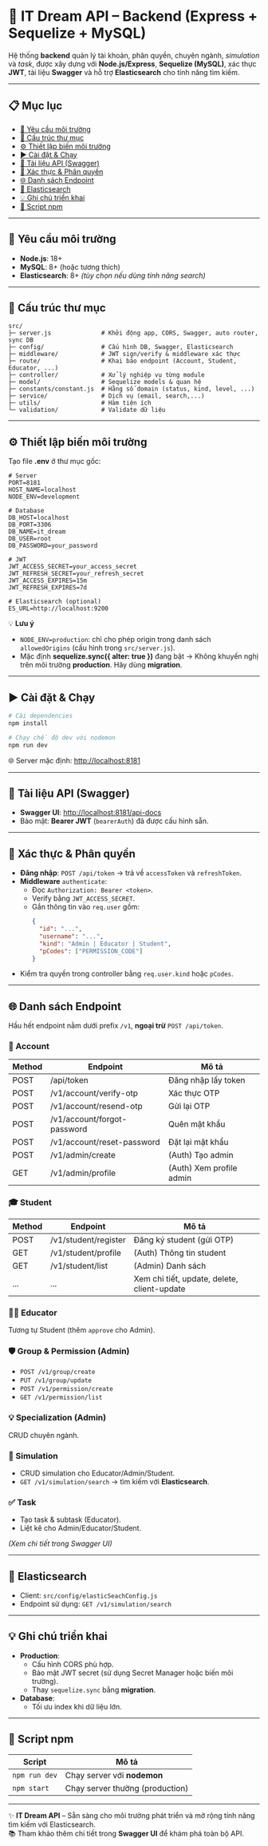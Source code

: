 # 🌟 IT Dream API – Backend (Express + Sequelize + MySQL)

Hệ thống **backend** quản lý tài khoản, phân quyền, chuyên ngành, *simulation* và *task*, được xây dựng với **Node.js/Express**, **Sequelize (MySQL)**, xác thực **JWT**, tài liệu **Swagger** và hỗ trợ **Elasticsearch** cho tính năng tìm kiếm.

---

## 📋 Mục lục
- [🚀 Yêu cầu môi trường](#-yêu-cầu-môi-trường)
- [📂 Cấu trúc thư mục](#-cấu-trúc-thư-mục)
- [⚙️ Thiết lập biến môi trường](#️-thiết-lập-biến-môi-trường)
- [▶️ Cài đặt & Chạy](#️-cài-đặt--chạy)
- [📑 Tài liệu API (Swagger)](#-tài-liệu-api-swagger)
- [🔐 Xác thực & Phân quyền](#-xác-thực--phân-quyền)
- [🌐 Danh sách Endpoint](#-danh-sách-endpoint)
- [🔎 Elasticsearch](#-elasticsearch)
- [💡 Ghi chú triển khai](#-ghi-chú-triển-khai)
- [📜 Script npm](#-script-npm)

---

## 🚀 Yêu cầu môi trường
- **Node.js**: 18+
- **MySQL**: 8+ (hoặc tương thích)
- **Elasticsearch**: 8+ *(tùy chọn nếu dùng tính năng search)*

---

## 📂 Cấu trúc thư mục
```
src/
├─ server.js              # Khởi động app, CORS, Swagger, auto router, sync DB
├─ config/                # Cấu hình DB, Swagger, Elasticsearch
├─ middleware/            # JWT sign/verify & middleware xác thực
├─ route/                 # Khai báo endpoint (Account, Student, Educator, ...)
├─ controller/            # Xử lý nghiệp vụ từng module
├─ model/                 # Sequelize models & quan hệ
├─ constants/constant.js  # Hằng số domain (status, kind, level, ...)
├─ service/               # Dịch vụ (email, search,...)
├─ utils/                 # Hàm tiện ích
└─ validation/            # Validate dữ liệu
```

---

## ⚙️ Thiết lập biến môi trường
Tạo file **.env** ở thư mục gốc:

```env
# Server
PORT=8181
HOST_NAME=localhost
NODE_ENV=development

# Database
DB_HOST=localhost
DB_PORT=3306
DB_NAME=it_dream
DB_USER=root
DB_PASSWORD=your_password

# JWT
JWT_ACCESS_SECRET=your_access_secret
JWT_REFRESH_SECRET=your_refresh_secret
JWT_ACCESS_EXPIRES=15m
JWT_REFRESH_EXPIRES=7d

# Elasticsearch (optional)
ES_URL=http://localhost:9200
```

💡 **Lưu ý**  
- `NODE_ENV=production`: chỉ cho phép origin trong danh sách `allowedOrigins` (cấu hình trong `src/server.js`).  
- Mặc định **sequelize.sync({ alter: true })** đang bật → Không khuyến nghị trên môi trường **production**. Hãy dùng **migration**.

---

## ▶️ Cài đặt & Chạy
```bash
# Cài dependencies
npm install

# Chạy chế độ dev với nodemon
npm run dev
```
🌐 Server mặc định: [http://localhost:8181](http://localhost:8181)

---

## 📑 Tài liệu API (Swagger)
- **Swagger UI**: [http://localhost:8181/api-docs](http://localhost:8181/api-docs)
- Bảo mật: **Bearer JWT** (`bearerAuth`) đã được cấu hình sẵn.

---

## 🔐 Xác thực & Phân quyền
- **Đăng nhập**: `POST /api/token` → trả về `accessToken` và `refreshToken`.
- **Middleware** `authenticate`:
  - Đọc `Authorization: Bearer <token>`.
  - Verify bằng `JWT_ACCESS_SECRET`.
  - Gắn thông tin vào `req.user` gồm:  
    ```json
    {
      "id": "...",
      "username": "...",
      "kind": "Admin | Educator | Student",
      "pCodes": ["PERMISSION_CODE"]
    }
    ```
- Kiểm tra quyền trong controller bằng `req.user.kind` hoặc `pCodes`.

---

## 🌐 Danh sách Endpoint
Hầu hết endpoint nằm dưới prefix `/v1`, **ngoại trừ** `POST /api/token`.

### 🔑 Account
| Method | Endpoint | Mô tả |
|-------|----------|------|
| POST  | /api/token | Đăng nhập lấy token |
| POST  | /v1/account/verify-otp | Xác thực OTP |
| POST  | /v1/account/resend-otp | Gửi lại OTP |
| POST  | /v1/account/forgot-password | Quên mật khẩu |
| POST  | /v1/account/reset-password | Đặt lại mật khẩu |
| POST  | /v1/admin/create | (Auth) Tạo admin |
| GET   | /v1/admin/profile | (Auth) Xem profile admin |

### 🎓 Student
| Method | Endpoint | Mô tả |
|-------|----------|------|
| POST  | /v1/student/register | Đăng ký student (gửi OTP) |
| GET   | /v1/student/profile | (Auth) Thông tin student |
| GET   | /v1/student/list | (Admin) Danh sách |
| ...   | ... | Xem chi tiết, update, delete, client-update |

### 👨‍🏫 Educator
Tương tự Student (thêm `approve` cho Admin).

### 🛡️ Group & Permission (Admin)
- `POST /v1/group/create`
- `PUT /v1/group/update`
- `POST /v1/permission/create`
- `GET /v1/permission/list`

### 💡 Specialization (Admin)
CRUD chuyên ngành.

### 🧩 Simulation
- CRUD simulation cho Educator/Admin/Student.
- `GET /v1/simulation/search` → tìm kiếm với **Elasticsearch**.

### ✅ Task
- Tạo task & subtask (Educator).
- Liệt kê cho Admin/Educator/Student.

*(Xem chi tiết trong Swagger UI)*

---

## 🔎 Elasticsearch
- Client: `src/config/elasticSeachConfig.js`
- Endpoint sử dụng: `GET /v1/simulation/search`

---

## 💡 Ghi chú triển khai
- **Production**:
  - Cấu hình CORS phù hợp.
  - Bảo mật JWT secret (sử dụng Secret Manager hoặc biến môi trường).
  - Thay `sequelize.sync` bằng **migration**.
- **Database**:
  - Tối ưu index khi dữ liệu lớn.

---

## 📜 Script npm
| Script | Mô tả |
|-------|------|
| `npm run dev` | Chạy server với **nodemon** |
| `npm start`   | Chạy server thường (production) |

---

✨ **IT Dream API** – Sẵn sàng cho môi trường phát triển và mở rộng tính năng tìm kiếm với Elasticsearch.  
📚 Tham khảo thêm chi tiết trong **Swagger UI** để khám phá toàn bộ API.
